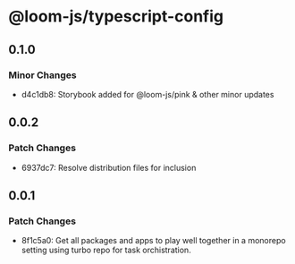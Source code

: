 # @loom-js/typescript-config

## 0.1.0

### Minor Changes

- d4c1db8: Storybook added for @loom-js/pink & other minor updates

## 0.0.2

### Patch Changes

- 6937dc7: Resolve distribution files for inclusion

## 0.0.1

### Patch Changes

- 8f1c5a0: Get all packages and apps to play well together in a monorepo setting using turbo repo for task orchistration.
